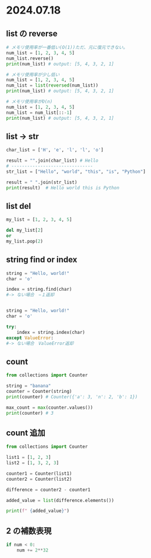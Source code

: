 # 2024.07.18

## list の reverse

```python
# メモリ使用率が一番低い(O(1))ただ、元に復元できない。
num_list = [1, 2, 3, 4, 5]
num_list.reverse()
print(num_list) # output: [5, 4, 3, 2, 1]

# メモリ使用率が少し低い
num_list = [1, 2, 3, 4, 5]
num_list = list(reversed(num_list))
print(num_list) # output: [5, 4, 3, 2, 1]

# メモリ使用率がO(n)
num_list = [1, 2, 3, 4, 5]
num_list = num_list[::-1]
print(num_list) # output: [5, 4, 3, 2, 1]
```

## list -> str

```python
char_list = ['H', 'e', 'l', 'l', 'o']

result = "".join(char_list) # Hello
# -------------------------------
str_list = ["Hello", "world", "this", "is", "Python"]

result = " ".join(str_list)
print(result)  # Hello world this is Python

```

## list del

```python
my_list = [1, 2, 3, 4, 5]

del my_list[2]
or
my_list.pop(2)
```

## string find or index

```python
string = "Hello, world!"
char = 'o'

index = string.find(char)
#-> ない場合　−１返却


string = "Hello, world!"
char = 'o'

try:
    index = string.index(char)
except ValueError:
#-> ない場合　ValueError返却

```

## count

```python
from collections import Counter

string = "banana"
counter = Counter(string)
print(counter) # Counter({'a': 3, 'n': 2, 'b': 1})

max_count = max(counter.values())
print(counter) # 3
```

## count 追加

```python
from collections import Counter

list1 = [1, 2, 3]
list2 = [1, 3, 2, 3]

counter1 = Counter(list1)
counter2 = Counter(list2)

difference = counter2 - counter1

added_value = list(difference.elements())

print(f" {added_value}")
```

## 2 の補数表現

```python
if num < 0:
    num += 2**32
```

